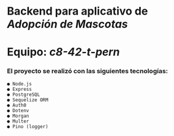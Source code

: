 # Backend para aplicativo de _Adopción de Mascotas_

# Equipo: _c8-42-t-pern_


### El proyecto se realizó con las siguientes tecnologías:
```
● Node.js
● Express
● PostgreSQL
● Sequelize ORM
● Auth0
● Dotenv
● Morgan
● Multer
● Pino (logger)

```
